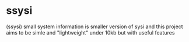 # ssysi
(ssysi) small system information is smaller version of sysi and this project aims to be simle and "lightweight" under 10kb but with useful features 
